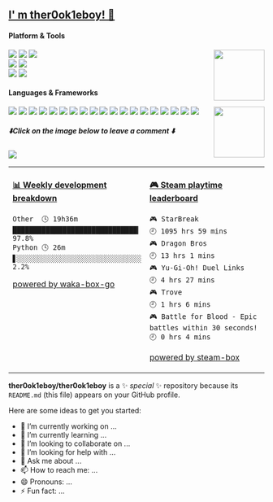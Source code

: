 <h2><a href="https://github.com/ther0ok1eboy">I' m ther0ok1eboy! 🌱</a></h2>

#### Platform & Tools
<a href="https://count.getloli.com/"><img src="https://count.getloli.com/get/@github.readme?theme=asoul" height="100" align="right"></a>
[![](https://img.shields.io/badge/OS-Arch%20Linux-33aadd?style=for-the-badge&logo=arch-linux&logoColor=ffffff)](https://www.archlinux.org/)
[![](https://img.shields.io/badge/macOS-Monterey-292e33?style=for-the-badge&logo=apple&logoColor=ffffff)](https://www.apple.com/macos/big-sur/)
[![](https://img.shields.io/badge/Windows-10-4e9eee?style=for-the-badge&logo=windows&logoColor=ffffff)](https://www.microsoft.com/windows/windows-11)   
[![](https://img.shields.io/badge/Redmi-K70-2E77BC?style=for-the-badge&logo=android&logoColor=ffffff)](https://www.samsung.com/us/app/mobile/galaxy-s20-5g/)
[![](https://img.shields.io/badge/iPhone-15%20Pro-999999?style=for-the-badge&logo=apple&logoColor=ffffff)](https://www.apple.com/)   
[![](https://img.shields.io/badge/IDE-Neovim-blue?style=for-the-badge&logo=neovim&logoColor=ffffff)](https://code.visualstudio.com/)
[![](https://img.shields.io/badge/IDE-intellij%20idea-blue?style=for-the-badge&logo=intellij-idea&logoColor=ffffff)](https://code.visualstudio.com/)
#### Languages & Frameworks
<a href="#"><img src="https://raw.githubusercontent.com/ther0ok1eboy/ther0ok1eboy/master/crino.gif" align="right" width="100px" height="100px" /></a>
[![](https://img.shields.io/badge/-Python-8dd6f9?style=for-the-badge&logo=python&logoColor=white)](https://webpack.js.org/)
[![](https://img.shields.io/badge/-PHP-61dafb?style=for-the-badge&logo=PHP&logoColor=ffffff)](https://reactjs.org/)
[![](https://img.shields.io/badge/-Docker-2496ED?style=for-the-badge&logo=docker&logoColor=ffffff)](https://www.docker.com/)
[![](https://img.shields.io/badge/-Sharp-2c8ebb?style=for-the-badge&logo=sharp&logoColor=ffffff)](https://yarnpkg.com/)
[![](https://img.shields.io/badge/-C-007acc?style=for-the-badge&logo=C&logoColor=white)](https://www.typescriptlang.org/)
[![](https://img.shields.io/badge/-CSS3-1572B6?style=for-the-badge&logo=css3&logoColor=white)](https://www.w3.org/Style/CSS/)
[![](https://img.shields.io/badge/-C%2B%2B-cb3837?style=for-the-badge&logo=C++&logoColor=white)](https://npmjs.com/)
[![](https://img.shields.io/badge/-Java-dd3a0a?style=for-the-badge&logo=intellij-idea&logoColor=white)](https://postcss.org/)
[![](https://img.shields.io/badge/-HTML5-E34F26?style=for-the-badge&logo=html5&logoColor=white)](https://html.spec.whatwg.org/)
[![](https://img.shields.io/badge/-Git-f05032?style=for-the-badge&logo=git&logoColor=white)](https://git-scm.com/)
[![](https://img.shields.io/badge/-Yaml-ec4a3f?style=for-the-badge&logo=YAML&logoColor=ffffff)](https://rollupjs.org/)
[![](https://img.shields.io/badge/-.NET-ff6347?style=for-the-badge&logo=.NET&logoColor=ffffff)](https://stylus-lang.com/)
[![](https://img.shields.io/badge/-Linux-fcc624?style=for-the-badge&logo=linux&logoColor=white)](https://www.linuxfoundation.org/)
[![](https://img.shields.io/badge/-JavaScript-f7e018?style=for-the-badge&logo=javascript&logoColor=white)](https://www.ecma-international.org/)
[![](https://img.shields.io/badge/-Bat-f69220?style=for-the-badge&logo=barmenia&logoColor=ffffff)](https://pnpm.io/)
[![](https://img.shields.io/badge/-Shell-4fc08d?style=for-the-badge&logo=shell&logoColor=ffffff)](https://vuejs.org/)
[![](https://img.shields.io/badge/-MongoDB-47a248?style=for-the-badge&logo=mongodb&logoColor=ffffff)](https://www.mongodb.com/)
[![](https://img.shields.io/badge/-Nginx-269539?style=for-the-badge&logo=nginx&logoColor=ffffff)](https://nginx.org/)
[![](https://img.shields.io/badge/-Node.js-43853d?style=for-the-badge&logo=node.js&logoColor=ffffff)](https://nodejs.org/)

##### ⬇️**Click on the image below to leave a comment** ⬇️

[![](https://chat.getloli.com/room/@journey-ad.github/svg?width=600&height=280&limit=20&theme=light&title=ther0ok1eboy@github:%20~&fontSize=13)](https://chat.getloli.com/room/@journey-ad.github?title=JAD%E7%9A%84Github%E7%95%99%E8%A8%80%E6%9D%BF)

<table>
<tr>
<td valign="top" width="50%">

<!-- waka-box start -->
#### <a href="https://gist.github.com/593d0f8df0b5a0d0b00299c2041b9640" target="_blank">📊 Weekly development breakdown</a>
```text
Other  🕓 19h36m ██████████████████████████████▎ 97.8%
Python 🕓 26m    ▋░░░░░░░░░░░░░░░░░░░░░░░░░░░░░░  2.2%
```
<!-- Powered by https://github.com/YouEclipse/waka-box-go . -->
<!-- waka-box end -->

[powered by waka-box-go](https://github.com/ther0ok1eboy/waka-box-go)

</td>
<td valign="top" width="50%">

<!-- steam-box start -->
#### <a href="https://gist.github.com/770f65bb942c7d8e3deec65901e26949" target="_blank">🎮 Steam playtime leaderboard</a>
```text
🎮 StarBreak                        🕘 1095 hrs 59 mins
🎮 Dragon Bros                      🕘 13 hrs 1 mins
🎮 Yu-Gi-Oh! Duel Links             🕘 4 hrs 27 mins
🎮 Trove                            🕘 1 hrs 6 mins
🎮 Battle for Blood - Epic battles within 30 seconds! 🕘 0 hrs 4 mins
```
<!-- Powered by https://github.com/YouEclipse/steam-box . -->
<!-- steam-box end -->

[powered by steam-box](https://github.com/ther0ok1eboy/steam-box)

</td>
</tr>
</table>

**ther0ok1eboy/ther0ok1eboy** is a ✨ _special_ ✨ repository because its `README.md` (this file) appears on your GitHub profile.

Here are some ideas to get you started:

- 🔭 I’m currently working on ...
- 🌱 I’m currently learning ...
- 👯 I’m looking to collaborate on ...
- 🤔 I’m looking for help with ...
- 💬 Ask me about ...
- 📫 How to reach me: ...
- 😄 Pronouns: ...
- ⚡ Fun fact: ...
